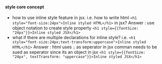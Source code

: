 #### style core concept
- how to use inline style feature in jsx. i.e. how to write html `<h1 style="font-size:24px">Inline styled HTML</h1>` in jsx? Answer : use object notation to create style property `<h1 style={{fontSize: "24px"}}>Inline styled JSX</h1>`
- what if there are multiple declarations for inline style? i.e. `<h1 style="font-size:24px;text-transform:uppercase">Inline styled HTML</h1>` Answer : html uses `;` as seperator in jsx comman needs to be sued as seperator since its an object in jsx `<h1 style={{fontSize: "24px", textTransform: "uppercase"}}>Inline styled JSX</h1>`